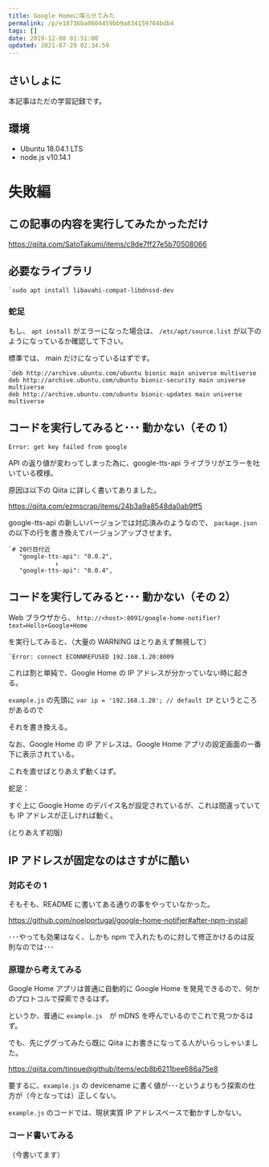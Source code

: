 ```yaml
---
title: Google Homeに喋らせてみた
permalink: /p/e18736ba0604459bb9a834159784bdb4
tags: []
date: 2019-12-08 01:51:00
updated: 2021-07-29 02:34:59
---
```


## さいしょに

本記事はただの学習記録です。

## 環境

- Ubuntu 18.04.1 LTS
- node.js v10.14.1

# 失敗編

## この記事の内容を実行してみたかっただけ

<a href="https://qiita.com/SatoTakumi/items/c9de7ff27e5b70508066"><https://qiita.com/SatoTakumi/items/c9de7ff27e5b70508066>

## 必要なライブラリ

```
`sudo apt install libavahi-compat-libdnssd-dev
```

### 蛇足

もし、 `apt install` がエラーになった場合は、 `/etc/apt/source.list` が以下のようになっているか確認して下さい。

標準では、 main だけになっているはずです。

```
`deb http://archive.ubuntu.com/ubuntu bionic main universe multiverse
deb http://archive.ubuntu.com/ubuntu bionic-security main universe multiverse
deb http://archive.ubuntu.com/ubuntu bionic-updates main universe multiverse
```

## コードを実行してみると･･･ 動かない（その 1）

`Error: get key failed from google`

API の返り値が変わってしまった為に、google-tts-api ライブラリがエラーを吐いている模様。

原因は以下の Qiita に詳しく書いてありました。

<a href="https://qiita.com/ezmscrap/items/24b3a9a8548da0ab9ff5"><https://qiita.com/ezmscrap/items/24b3a9a8548da0ab9ff5>

google-tts-api の新しいバージョンでは対応済みのようなので、 `package.json` の以下の行を書き換えてバージョンアップさせます。

```
`# 20行目付近
   "google-tts-api": "0.0.2",
             ↓
   "google-tts-api": "0.0.4",
```

## コードを実行してみると･･･ 動かない（その 2）

Web ブラウザから、 `http://<host>:8091/google-home-notifier?text=Hello+Google+Home`

を実行してみると、（大量の WARNING はとりあえず無視して）

```
`Error: connect ECONNREFUSED 192.168.1.20:8009
```

これは割と単純で、Google Home の IP アドレスが分かっていない時に起きる。

`example.js` の先頭に `var ip = '192.168.1.20'; // default IP` というところがあるので

それを書き換える。

なお、Google Home の IP アドレスは、Google Home アプリの設定画面の一番下に表示されている。

これを直せばとりあえず動くはず。

蛇足：

すぐ上に Google Home のデバイス名が設定されているが、これは間違っていても IP アドレスが正しければ動く。

(とりあえず初版)

## IP アドレスが固定なのはさすがに酷い

### 対応その 1

そもそも、README に書いてある通りの事をやっていなかった。

<a href="https://github.com/noelportugal/google-home-notifier#after-npm-install"><https://github.com/noelportugal/google-home-notifier#after-npm-install>

･･･やっても効果はなく、しかも npm で入れたものに対して修正かけるのは反則なのでは･･･

### 原理から考えてみる

Google Home アプリは普通に自動的に Google Home を発見できるので、何かのプロトコルで探索できるはず。

というか、普通に `example.js`　が mDNS を呼んでいるのでこれで見つかるはず。

でも、先にググってみたら既に Qiita にお書きになってる人がいらっしゃいました。

<a href="https://qiita.com/tinoue@github/items/ecb8b6211bee686a75e8"><https://qiita.com/tinoue@github/items/ecb8b6211bee686a75e8>

要するに、`example.js` の devicename に書く値が･･･というよりもう探索の仕方が（今となっては）正しくない。

`example.js` のコードでは、現状実質 IP アドレスベースで動かすしかない。

### コード書いてみる

（今書いてます）
